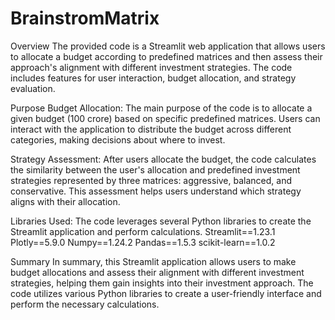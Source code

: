 # BrainstromMatrix

Overview
The provided code is a Streamlit web application that allows users to allocate a budget according to predefined matrices and then assess their approach's alignment with different investment strategies. The code includes features for user interaction, budget allocation, and strategy evaluation.

Purpose
Budget Allocation: The main purpose of the code is to allocate a given budget (100 crore) based on specific predefined matrices. Users can interact with the application to distribute the budget across different categories, making decisions about where to invest.

Strategy Assessment: After users allocate the budget, the code calculates the similarity between the user's allocation and predefined investment strategies represented by three matrices: aggressive, balanced, and conservative. This assessment helps users understand which strategy aligns with their allocation.

Libraries Used:
The code leverages several Python libraries to create the Streamlit application and perform calculations. 
Streamlit==1.23.1
Plotly==5.9.0
Numpy==1.24.2
Pandas==1.5.3
scikit-learn==1.0.2

Summary
In summary, this Streamlit application allows users to make budget allocations and assess their alignment with different investment strategies, helping them gain insights into their investment approach. The code utilizes various Python libraries to create a user-friendly interface and perform the necessary calculations.

